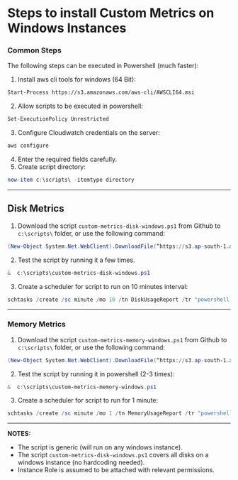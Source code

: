 # Steps to install Custom Metrics on Windows Instances

### Common Steps
The following steps can be executed in Powershell (much faster):

1. Install aws cli tools for windows (64 Bit):
```sh
Start-Process https://s3.amazonaws.com/aws-cli/AWSCLI64.msi
```

2. Allow scripts to be executed in powershell:
```sh
Set-ExecutionPolicy Unrestricted
```

3. Configure Cloudwatch credentials on the server:
```sh
aws configure
```
4. Enter the required fields carefully.
5. Create script directory:
```powershell
new-item c:\scripts\ -itemtype directory
```
---
## Disk Metrics
1. Download the script `custom-metrics-disk-windows.ps1` from Github to `c:\scripts\` folder, or use the following command:
```powershell
(New-Object System.Net.WebClient).DownloadFile(“https://s3.ap-south-1.amazonaws.com/cldcvr-custom-metrics/windows/disk/custom-metrics-disk-windows.ps1”,”c:\scripts\custom-metrics-disk-windows.ps1")
```
2. Test the script by running it a few times.
```powershell
&  c:\scripts\custom-metrics-disk-windows.ps1
```

3. Create a scheduler for script to run on 10 minutes interval:
```powershell
schtasks /create /sc minute /mo 10 /tn DiskUsageReport /tr "powershell.exe -WindowStyle Hidden -NoLogo -File c:\scripts\custom-metrics-disk-windows.ps1"
```
---
### Memory Metrics
1. Download the script `custom-metrics-memory-windows.ps1` from Github to `c:\scripts\` folder, or use the following command:
```powershell
(New-Object System.Net.WebClient).DownloadFile(“https://s3.ap-south-1.amazonaws.com/cldcvr-custom-metrics/windows/memory/custom-metrics-memory-windows.ps1”,”c:\scripts\custom-metrics-memory-windows.ps1")
```
2. Test the script by running it in powershell (2-3 times):
```powershell
&  c:\scripts\custom-metrics-memory-windows.ps1
```
3. Create a scheduler for script to run for 1 minute:
```powershell
schtasks /create /sc minute /mo 1 /tn MemoryUsageReport /tr "powershell.exe -WindowStyle Hidden -NoLogo -File c:\scripts\custom-metrics-memory-windows.ps1"
```
---
**NOTES:**
* The script is generic (will run on any windows instance).
* The script `custom-metrics-disk-windows.ps1` covers all disks on a windows instance (no hardcoding needed).
* Instance Role is assumed to be attached with relevant permissions.
